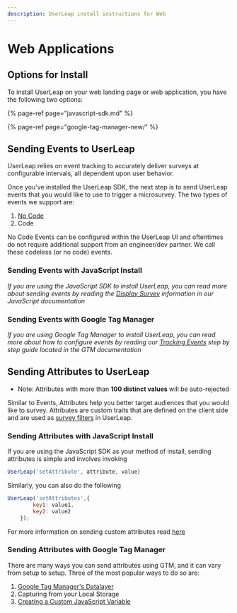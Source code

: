 ```yaml
---
description: UserLeap install instructions for Web
---
```


# Web Applications

## Options for Install

To install UserLeap on your web landing page or web application, you have the following two options: 

{% page-ref page="javascript-sdk.md" %}

{% page-ref page="google-tag-manager-new/" %}

## **Sending Events to UserLeap**

UserLeap relies on event tracking to accurately deliver surveys at configurable intervals, all dependent upon user behavior. 

Once you've installed the UserLeap SDK, the next step is to send UserLeap events that you would like to use to trigger a microsurvey. The two types of events we support are:

1. [No Code](https://app.userleap.com/events)
2. Code

No Code Events can be configured within the UserLeap UI and oftentimes do not require additional support from an engineer/dev partner. We call these codeless \(or no code\) events.

### **Sending Events with JavaScript Install**

_If you are using the JavaScript SDK to install UserLeap, you can read more about sending events by reading the_ [_Display Survey_](javascript-sdk.md#displaying-surveys) _information in our JavaScript documentation_

### Sending Events with Google Tag Manager

_If you are using Google Tag Manager to install UserLeap, you can read more about how to configure events by reading our_ [_Tracking Events_](google-tag-manager-new/tracking-events.md#setting-up-events-as-triggers) _step by step guide located in the GTM documentation_

## **Sending Attributes to UserLeap**

* Note: Attributes with more than **100 distinct values** will be auto-rejected

Similar to Events, Attributes help you better target audiences that you would like to survey. Attributes are custom traits that are defined on the client side and are used as [survey filters](../../product-workflows/launch-a-survey.md) in UserLeap.

### Sending Attributes with JavaScript Install

If you are using the JavaScript SDK as your method of install, sending attributes is simple and involves invoking  

```javascript
UserLeap('setAttribute', attribute, value)
```

Similarly, you can also do the following

```javascript
UserLeap('setAttributes',{
        key1: value1,
        key2: value2
    });
```

For more information on sending custom attributes read [here](javascript-sdk.md#custom-attributes)  


### Sending Attributes with Google Tag Manager

There are many ways you can send attributes using GTM, and it can vary from setup to setup. Three of the most popular ways to do so are: 

1. [Google Tag Manager's Datalayer](google-tag-manager-new/adding-attributes.md)
2. Capturing from your Local Storage
3. [Creating a Custom JavaScript Variable](https://support.google.com/tagmanager/answer/7683362?hl=en)

